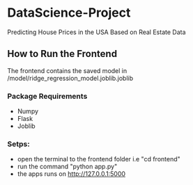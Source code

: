 # DataScience-Project

Predicting House Prices in the USA Based on Real Estate Data

## How to Run the Frontend
The frontend contains the saved model in /model/ridge_regression_model.joblib.joblib
### Package Requirements 
- Numpy
- Flask
- Joblib
### Setps:
- open the terminal to the frontend folder i.e "cd frontend"
- run the command "python app.py"
- the apps runs on http://127.0.0.1:5000
